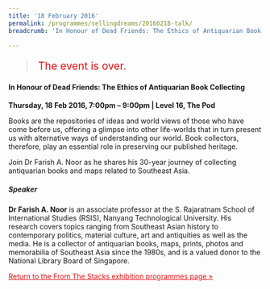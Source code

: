 ```yaml
---
title: '18 February 2016'
permalink: /programmes/sellingdreams/20160218-talk/
breadcrumb: 'In Honour of Dead Friends: The Ethics of Antiquarian Book Collecting'

---
```



<blockquote style="color: #E21216; font-size: 150%;">The event is over.</blockquote>

#### In Honour of Dead Friends: The Ethics of Antiquarian Book Collecting

__Thursday, 18 Feb 2016, 7:00pm – 9:00pm &#124; Level 16, The Pod__

Books are the repositories of ideas and world views of those who have come before us, offering a glimpse into other life-worlds that in turn present us with alternative ways of understanding our world. Book collectors, therefore, play an essential role in preserving our published heritage.

Join Dr Farish A. Noor as he shares his 30-year journey of collecting antiquarian books and maps related to Southeast Asia.

##### Speaker
__Dr Farish A. Noor__ is an associate professor at the S. Rajaratnam School of International Studies (RSIS), Nanyang Technological University. His research covers topics ranging from Southeast Asian history to contemporary politics, material culture, art and antiquities as well as the media. He is a collector of antiquarian books, maps, prints, photos and memorabilia of Southeast Asia since the 1980s, and is a valued donor to the National Library Board of Singapore.

<a href="/exhibitions/past-exhibitions/fromthestacks/programmes/" style="color:#E21216;">Return to the From The Stacks exhibition programmes page &#187;</a>